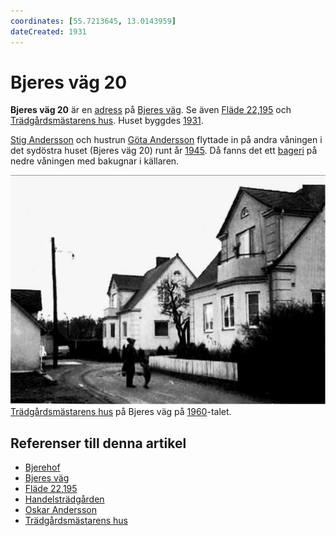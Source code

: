 ```yaml
---
coordinates: [55.7213645, 13.0143959]
dateCreated: 1931
---
```


# Bjeres väg 20

**Bjeres väg 20** är en [adress](adress) på [Bjeres väg](bjeres%20väg). Se även [Fläde 22,195](fläde%2022,195) och [Trädgårdsmästarens hus](trädgårdsmästarens%20hus). Huset byggdes [1931](1931).

[Stig Andersson](stig%20andersson) och hustrun [Göta Andersson](göta%20andersson) flyttade in på andra våningen i det sydöstra huset (Bjeres väg 20) runt år [1945](1945). Då fanns det ett [bageri](bageri) på nedre våningen med bakugnar i källaren.

![Bjerehof_005](images/bjerehof_005.png)
[Trädgårdsmästarens hus](trädgårdsmästarens%20hus) på Bjeres väg på [1960](1960)-talet.

## Referenser till denna artikel

* [Bjerehof](bjerehof)
* [Bjeres väg](bjeres%20väg)
* [Fläde 22,195](fläde%2022,195)
* [Handelsträdgården](handelsträdgården)
* [Oskar Andersson](oskar%20andersson)
* [Trädgårdsmästarens hus](trädgårdsmästarens%20hus)
